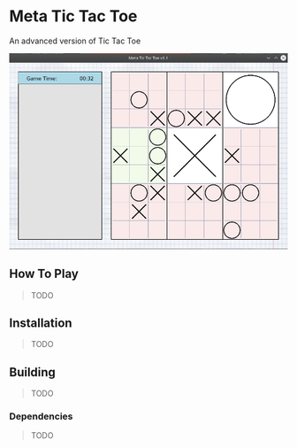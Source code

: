 # Meta Tic Tac Toe
An advanced version of Tic Tac Toe

![Screenshot of version 1.1](doc/img/screenshot1.png)

## How To Play
>TODO

## Installation

>TODO

## Building
>TODO
### Dependencies

>TODO
